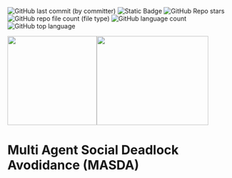 ![GitHub last commit (by committer)](https://img.shields.io/github/last-commit/abj247/MASDA)
![Static Badge](https://img.shields.io/badge/Status-Incomplete-red)
![GitHub Repo stars](https://img.shields.io/github/stars/abj247/MASDA)
![GitHub repo file count (file type)](https://img.shields.io/github/directory-file-count/abj247/MASDA)
![GitHub language count](https://img.shields.io/github/languages/count/abj247/MASDA)
![GitHub top language](https://img.shields.io/github/languages/top/abj247/MASDA)

<div style="display: flex; flex-direction: row;">
    <img src="animations/CADRL_intersection.gif" width="200">
    <img src="animations/GT_QP_CBF_doorway.gif" width="250" height="200">
</div>


# Multi Agent Social Deadlock Avodidance (MASDA)
